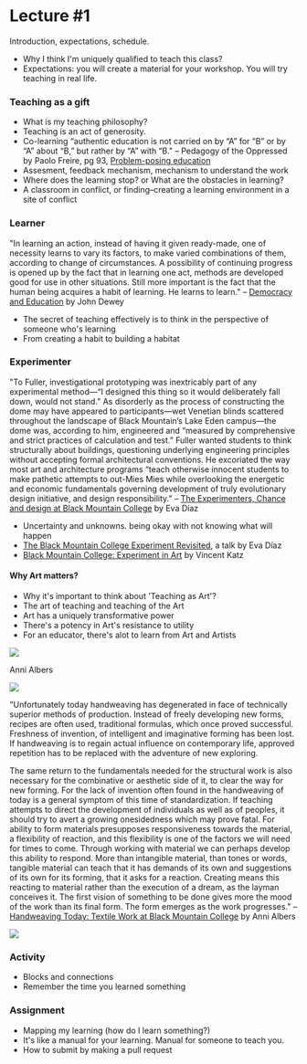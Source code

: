 # Lecture #1 

Introduction, expectations, schedule. 

- Why I think I'm uniquely qualified to teach this class? 
- Expectations: you will create a material for your workshop. You will try teaching in real life.  

### Teaching as a gift 

- What is my teaching philosophy? 
- Teaching is an act of generosity. 
- Co-learning 
“authentic education is not carried on by “A” for “B” or by “A” about “B,” but rather by “A” with “B." – Pedagogy of the Oppressed by Paolo Freire, pg 93, [Problem-posing education](https://en.wikipedia.org/wiki/Problem-posing_education) 
- Assesment, feedback mechanism, mechanism to understand the work
- Where does the learning stop? or What are the obstacles in learning?  
- A classroom in conflict, or finding–creating a learning environment in a site of conflict  


### Learner 

"In learning an action, instead of having it given ready-made, one of necessity learns to vary its factors, to make varied combinations of them, according to change of circumstances. A possibility of continuing progress is opened up by the fact that in learning one act, methods are developed good for use in other situations. Still more important is the fact that the human being acquires a habit of learning. He learns to learn."
– [Democracy and Education](https://www.gutenberg.org/files/852/852-h/852-h.htm) by John Dewey

- The secret of teaching effectively is to think in the perspective of someone who's learning 
- From creating a habit to building a habitat   

### Experimenter  

"To Fuller, investigational prototyping was inextricably part of any experimental method—“I designed this thing so it would deliberately fall down, would not stand.” As disorderly as the process of constructing the dome may
have appeared to participants—wet Venetian blinds scattered throughout the landscape of Black Mountain’s Lake Eden campus—the dome was, according to him, engineered and “measured by comprehensive and strict practices of calculation and test.” Fuller wanted students to think structurally about buildings,
questioning underlying engineering principles without accepting formal architectural conventions. He excoriated the way most art and architecture programs “teach otherwise innocent students to make pathetic attempts to out-Mies Mies while overlooking the energetic and economic fundamentals governing development of truly evolutionary design initiative, and design responsibility.” – [The Experimenters, Chance and design at Black Mountain College](http://press.uchicago.edu/ucp/books/book/chicago/E/bo18291671.html) by Eva Díaz

- Uncertainty and unknowns. being okay with not knowing what will happen 
- [The Black Mountain College Experiment Revisited](https://www.youtube.com/watch?v=IlnAvD5_Lws), a talk by Eva Díaz 
- [Black Mountain College: Experiment in Art](https://mitpress.mit.edu/books/black-mountain-college) by Vincent Katz  


 

#### Why Art matters? 

- Why it's important to think about 'Teaching as Art'? 
- The art of teaching and teaching of the Art 
- Art has a uniquely transformative power
- There's a potency in Art's resistance to utility 
- For an educator, there's alot to learn from Art and Artists  

![](http://www.albersfoundation.org/templates/assets/images/teaching-anni/introduction_03.jpg)

Anni Albers 

![](http://www.albersfoundation.org/templates/assets/images/teaching-anni/handweaving_today_04.jpg)

"Unfortunately today handweaving has degenerated in face of technically superior methods of production. Instead of freely developing new forms, recipes are often used, traditional formulas, which once proved successful. Freshness of invention, of intelligent and imaginative forming has been lost. If handweaving is to regain actual influence on contemporary life, approved repetition has to be replaced with the adventure of new exploring.

The same return to the fundamentals needed for the structural work is also necessary for the combinative or aesthetic side of it, to clear the way for new forming. For the lack of invention often found in the handweaving of today is a general symptom of this time of standardization. If teaching attempts to direct the development of individuals as well as of peoples, it should try to avert a growing onesidedness which may prove fatal. For ability to form materials presupposes responsiveness towards the material, a flexibility of reaction, and this flexibility is one of the factors we will need for times to come. Through working with material we can perhaps develop this ability to respond. More than intangible material, than tones or words, tangible material can teach that it has demands of its own and suggestions of its own for its forming, that it asks for a reaction. Creating means this reacting to material rather than the execution of a dream, as the layman conceives it. The first vision of something to be done gives more the mood of the work than its final form. The form emerges as the work progresses." – [Handweaving Today: Textile Work at Black Mountain College](http://www.albersfoundation.org/teaching/anni-albers/texts/#) by Anni Albers 

![](http://www.albersfoundation.org/templates/assets/images/teaching-anni/introduction_04.jpg)

### Activity 

- Blocks and connections 
- Remember the time you learned something 

### Assignment 

- Mapping my learning (how do I learn something?) 
- It's like a manual for your learning. Manual for someone to teach you. 
- How to submit by making a pull request 